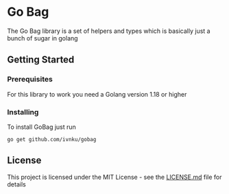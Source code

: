 # Go Bag

The Go Bag library is a set of helpers and types which is basically just a bunch of sugar in golang

## Getting Started
### Prerequisites

For this library to work you need a Golang version 1.18 or higher

### Installing

To install GoBag just run 

```
go get github.com/ivnku/gobag
```

## License

This project is licensed under the MIT License - see the [LICENSE.md](LICENSE.md) file for details